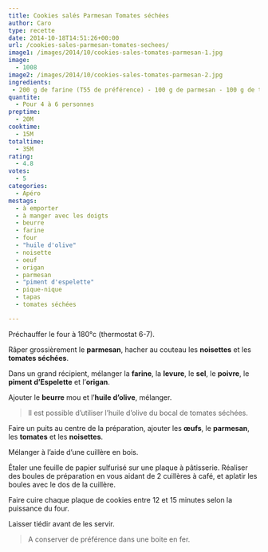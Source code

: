```yaml
---
title: Cookies salés Parmesan Tomates séchées
author: Caro
type: recette
date: 2014-10-18T14:51:26+00:00
url: /cookies-sales-parmesan-tomates-sechees/
image1: /images/2014/10/cookies-sales-tomates-parmesan-1.jpg
image:
  - 1008
image2: /images/2014/10/cookies-sales-tomates-parmesan-2.jpg
ingredients:
 - 200 g de farine (T55 de préférence) - 100 g de parmesan - 100 g de tomates séchées - 50 g de noisettes - 1 cuillère à café de levure - 80 g de beurre mou - 2 cuillères à soupe d'huile d'olive - 2 œufs - 1 à 2 pincées de piment d’Espelette (facultatif) - origan (facultatif) - sel, poivre
quantite:
  - Pour 4 à 6 personnes
preptime:
  - 20M
cooktime:
  - 15M
totaltime:
  - 35M
rating:
  - 4.8
votes:
  - 5
categories:
  - Apéro
mestags:
  - à emporter
  - à manger avec les doigts
  - beurre
  - farine
  - four
  - "huile d'olive"
  - noisette
  - oeuf
  - origan
  - parmesan
  - "piment d'espelette"
  - pique-nique
  - tapas
  - tomates séchées

---
```

Préchauffer le four à 180°c (thermostat 6-7).

Râper grossièrement le **parmesan**, hacher au couteau les **noisettes** et les **tomates séchées**.

Dans un grand récipient, mélanger la **farine**, la **levure**, le **sel**, le **poivre**, le **piment d&rsquo;Espelette** et l&rsquo;**origan**.

Ajouter le **beurre** mou et l&rsquo;**huile d&rsquo;olive**, mélanger.

> Il est possible d&rsquo;utiliser l&rsquo;huile d&rsquo;olive du bocal de tomates séchées.

Faire un puits au centre de la préparation, ajouter les **œufs**, le **parmesan**, les **tomates** et les **noisettes**.

Mélanger à l&rsquo;aide d&rsquo;une cuillère en bois.

Étaler une feuille de papier sulfurisé sur une plaque à pâtisserie. Réaliser des boules de préparation en vous aidant de 2 cuillères à café, et aplatir les boules avec le dos de la cuillère.

Faire cuire chaque plaque de cookies entre 12 et 15 minutes selon la puissance du four.

Laisser tiédir avant de les servir.

> A conserver de préférence dans une boite en fer.